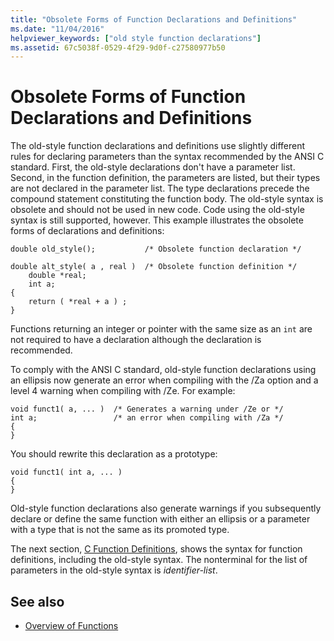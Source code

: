 ```yaml
---
title: "Obsolete Forms of Function Declarations and Definitions"
ms.date: "11/04/2016"
helpviewer_keywords: ["old style function declarations"]
ms.assetid: 67c5038f-0529-4f29-9d0f-c27580977b50
---
```

# Obsolete Forms of Function Declarations and Definitions

The old-style function declarations and definitions use slightly different rules for declaring parameters than the syntax recommended by the ANSI C standard. First, the old-style declarations don't have a parameter list. Second, in the function definition, the parameters are listed, but their types are not declared in the parameter list. The type declarations precede the compound statement constituting the function body. The old-style syntax is obsolete and should not be used in new code. Code using the old-style syntax is still supported, however. This example illustrates the obsolete forms of declarations and definitions:

```
double old_style();           /* Obsolete function declaration */

double alt_style( a , real )  /* Obsolete function definition */
    double *real;
    int a;
{
    return ( *real + a ) ;
}
```

Functions returning an integer or pointer with the same size as an `int` are not required to have a declaration although the declaration is recommended.

To comply with the ANSI C standard, old-style function declarations using an ellipsis now generate an error when compiling with the /Za option and a level 4 warning when compiling with /Ze. For example:

```
void funct1( a, ... )  /* Generates a warning under /Ze or */
int a;                 /* an error when compiling with /Za */
{
}
```

You should rewrite this declaration as a prototype:

```
void funct1( int a, ... )
{
}
```

Old-style function declarations also generate warnings if you subsequently declare or define the same function with either an ellipsis or a parameter with a type that is not the same as its promoted type.

The next section, [C Function Definitions](../c-language/c-function-definitions.md), shows the syntax for function definitions, including the old-style syntax. The nonterminal for the list of parameters in the old-style syntax is *identifier-list*.

## See also

- [Overview of Functions](../c-language/overview-of-functions.md)
